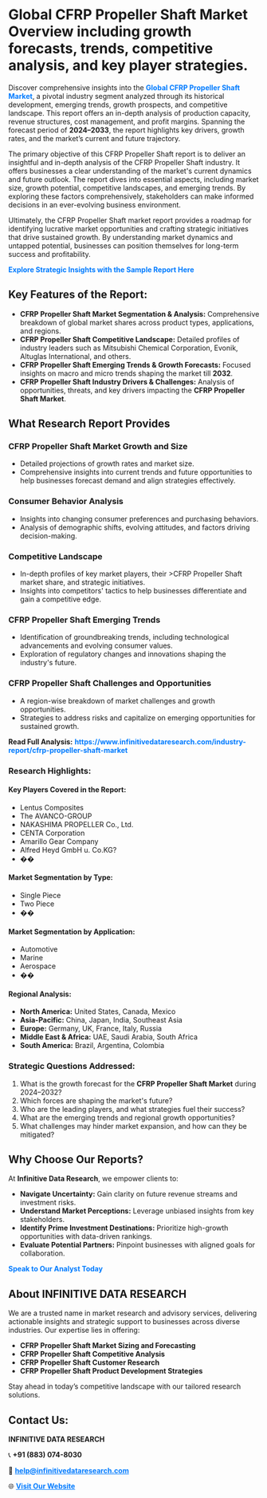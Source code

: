 <h1>Global CFRP Propeller Shaft Market Overview including growth forecasts, trends, competitive analysis, and key player strategies.</h1>
<p>
Discover comprehensive insights into the 
<a href="https://www.infinitivedataresearch.com/industry-report/cfrp-propeller-shaft-market" rel="dofollow" style="color: #007BFF; text-decoration: none;"><strong>Global CFRP Propeller Shaft Market</strong></a>, a pivotal industry segment analyzed through its historical development, emerging trends, growth prospects, and competitive landscape. This report offers an in-depth analysis of production capacity, revenue structures, cost management, and profit margins. Spanning the forecast period of <strong>2024–2033</strong>, the report highlights key drivers, growth rates, and the market’s current and future trajectory.
</p>
<p>
The primary objective of this CFRP Propeller Shaft report is to deliver an insightful and in-depth analysis of the CFRP Propeller Shaft industry. It offers businesses a clear understanding of the market's current dynamics and future outlook. The report dives into essential aspects, including market size, growth potential, competitive landscapes, and emerging trends. By exploring these factors comprehensively, stakeholders can make informed decisions in an ever-evolving business environment.
</p>
<p>
Ultimately, the CFRP Propeller Shaft market report provides a roadmap for identifying lucrative market opportunities and crafting strategic initiatives that drive sustained growth. By understanding market dynamics and untapped potential, businesses can position themselves for long-term success and profitability.
</p>
<p>
<a href="https://www.infinitivedataresearch.com/request-sample/reportId=109080" style="color: #007BFF; text-decoration: none;"><strong>Explore Strategic Insights with the Sample Report Here</strong></a>
</p>

<h2>Key Features of the Report:</h2>
<ul>
<li><strong>CFRP Propeller Shaft Market Segmentation & Analysis:</strong> Comprehensive breakdown of global market shares across product types, applications, and regions.</li>
<li><strong>CFRP Propeller Shaft Competitive Landscape:</strong> Detailed profiles of industry leaders such as Mitsubishi Chemical Corporation, Evonik, Altuglas International, and others.</li>
<li><strong>CFRP Propeller Shaft Emerging Trends & Growth Forecasts:</strong> Focused insights on macro and micro trends shaping the market till <strong>2032</strong>.</li>
<li><strong>CFRP Propeller Shaft Industry Drivers & Challenges:</strong> Analysis of opportunities, threats, and key drivers impacting the <strong>CFRP Propeller Shaft Market</strong>.</li>
</ul>

<h2>What Research Report Provides</h2>
<h3>CFRP Propeller Shaft Market Growth and Size</h3>
<ul>
<li>Detailed projections of growth rates and market size.</li>
<li>Comprehensive insights into current trends and future opportunities to help businesses forecast demand and align strategies effectively.</li>
</ul>

<h3>Consumer Behavior Analysis</h3>
<ul>
<li>Insights into changing consumer preferences and purchasing behaviors.</li>
<li>Analysis of demographic shifts, evolving attitudes, and factors driving decision-making.</li>
</ul>

<h3>Competitive Landscape</h3>
<ul>
<li>In-depth profiles of key market players, their >CFRP Propeller Shaft market share, and strategic initiatives.</li>
<li>Insights into competitors' tactics to help businesses differentiate and gain a competitive edge.</li>
</ul>

<h3>CFRP Propeller Shaft Emerging Trends</h3>
<ul>
<li>Identification of groundbreaking trends, including technological advancements and evolving consumer values.</li>
<li>Exploration of regulatory changes and innovations shaping the industry's future.</li>
</ul>

<h3>CFRP Propeller Shaft Challenges and Opportunities</h3>
<ul>
<li>A region-wise breakdown of market challenges and growth opportunities.</li>
<li>Strategies to address risks and capitalize on emerging opportunities for sustained growth.</li>
</ul>
<p><strong>Read Full Analysis:</strong> <a href="https://www.infinitivedataresearch.com/industry-report/cfrp-propeller-shaft-market" rel="dofollow" style="color: #007BFF; text-decoration: none;"><strong>https://www.infinitivedataresearch.com/industry-report/cfrp-propeller-shaft-market</strong></a></p>
<h3>Research Highlights:</h3>
<h4>Key Players Covered in the Report:</h4>
<ul><li>Lentus Composites</li><li>The AVANCO-GROUP</li><li>NAKASHIMA PROPELLER Co., Ltd.</li><li>CENTA Corporation</li><li>Amarillo Gear Company</li><li>Alfred Heyd GmbH u. Co.KG?</li><li>��</li></ul>
<h4>Market Segmentation by Type:</h4>
<ul><li>Single Piece</li><li>Two Piece</li><li>��</li></ul>
<h4>Market Segmentation by Application:</h4>
<ul><li>Automotive</li><li>Marine</li><li>Aerospace</li><li>��</li></ul>

<h4>Regional Analysis:</h4>
<ul>
<li><strong>North America:</strong> United States, Canada, Mexico</li>
<li><strong>Asia-Pacific:</strong> China, Japan, India, Southeast Asia</li>
<li><strong>Europe:</strong> Germany, UK, France, Italy, Russia</li>
<li><strong>Middle East & Africa:</strong> UAE, Saudi Arabia, South Africa</li>
<li><strong>South America:</strong> Brazil, Argentina, Colombia</li>
</ul>

<h3>Strategic Questions Addressed:</h3>
<ol>
<li>What is the growth forecast for the <strong>CFRP Propeller Shaft Market</strong> during 2024–2032?</li>
<li>Which forces are shaping the market's future?</li>
<li>Who are the leading players, and what strategies fuel their success?</li>
<li>What are the emerging trends and regional growth opportunities?</li>
<li>What challenges may hinder market expansion, and how can they be mitigated?</li>
</ol>

<h2>Why Choose Our Reports?</h2>
<p>At <strong>Infinitive Data Research</strong>, we empower clients to:</p>
<ul>
<li><strong>Navigate Uncertainty:</strong> Gain clarity on future revenue streams and investment risks.</li>
<li><strong>Understand Market Perceptions:</strong> Leverage unbiased insights from key stakeholders.</li>
<li><strong>Identify Prime Investment Destinations:</strong> Prioritize high-growth opportunities with data-driven rankings.</li>
<li><strong>Evaluate Potential Partners:</strong> Pinpoint businesses with aligned goals for collaboration.</li>
</ul>
<p><a href="https://www.infinitivedataresearch.com/industry-report/cfrp-propeller-shaft-market" rel="dofollow" style="color: #007BFF; text-decoration: none;"><strong>Speak to Our Analyst Today</strong></a></p>

<h2>About INFINITIVE DATA RESEARCH</h2>
<p>We are a trusted name in market research and advisory services, delivering actionable insights and strategic support to businesses across diverse industries. Our expertise lies in offering:</p>
<ul>
<li><strong>CFRP Propeller Shaft Market Sizing and Forecasting</strong></li>
<li><strong>CFRP Propeller Shaft Competitive Analysis</strong></li>
<li><strong>CFRP Propeller Shaft Customer Research</strong></li>
<li><strong>CFRP Propeller Shaft Product Development Strategies</strong></li>
</ul>
<p>Stay ahead in today’s competitive landscape with our tailored research solutions.</p>

<h2>Contact Us:</h2>
<p><strong>INFINITIVE DATA RESEARCH</strong></p>
<p>📞 <strong>+91 (883) 074-8030</strong></p>
<p>📧 <strong><a href="mailto:help@infinitivedataresearch.com" style="color: #007BFF;">help@infinitivedataresearch.com</a></strong></p>
<p>🌐 <strong><a href="https://www.infinitivedataresearch.com" rel="dofollow" style="color: #007BFF;">Visit Our Website</a></strong></p>